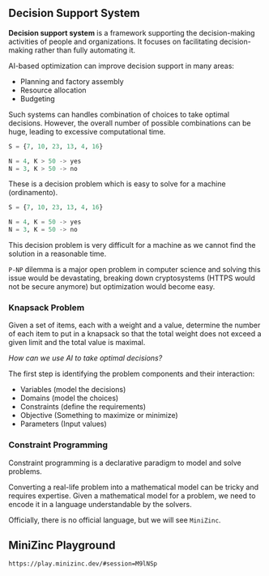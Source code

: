 ## Decision Support System

**Decision support system** is a framework supporting the decision-making activities of people and organizations.
It focuses on facilitating decision-making rather than fully automating it.

AI-based optimization can improve decision support in many areas:

* Planning and factory assembly
* Resource allocation
* Budgeting

 Such systems can handles combination of choices to take optimal decisions. However, the overall number of possible combinations can be huge, leading to excessive computational time.

 ```python
 S = {7, 10, 23, 13, 4, 16}

 N = 4, K > 50 -> yes
 N = 3, K > 50 -> no
 ```

These is a decision problem which is easy to solve for a machine (ordinamento).

 ```python
 S = {7, 10, 23, 13, 4, 16}

 N = 4, K = 50 -> yes
 N = 3, K = 50 -> no
 ```

 This decision problem is very difficult  for a machine as we cannot find the solution in a reasonable time.

 `P-NP` dilemma is a major open problem in computer science and solving this issue would be devastating, breaking down cryptosystems (HTTPS would not be secure anymore) but optimization would become easy.

 ### Knapsack Problem

 Given a set of items, each with a weight and a value, determine the number of each item to put in a knapsack so that the total weight does not exceed a given limit and the total value is maximal.

*How can we use AI to take optimal decisions?*

The first step is identifying the problem components and their interaction:

* Variables (model the decisions)
* Domains (model the choices)
* Constraints (define the requirements)
* Objective (Something to maximize or minimize)
* Parameters (Input values)

### Constraint Programming

Constraint programming is a declarative paradigm to model and solve problems.

Converting a real-life problem into a mathematical model can be tricky and requires expertise.
Given a mathematical model for a problem, we need to encode it in a language understandable by the solvers.

Officially, there is no official language, but we will see `MiniZinc`.

## MiniZinc Playground

`https://play.minizinc.dev/#session=M9lNSp`